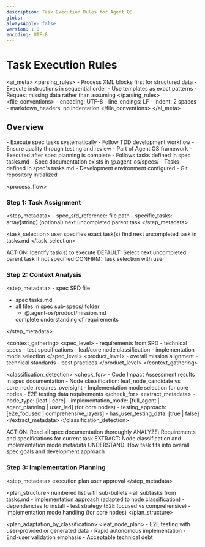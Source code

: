 ```yaml
---
description: Task Execution Rules for Agent OS
globs:
alwaysApply: false
version: 1.0
encoding: UTF-8
---
```


# Task Execution Rules

<ai_meta>
  <parsing_rules>
    - Process XML blocks first for structured data
    - Execute instructions in sequential order
    - Use templates as exact patterns
    - Request missing data rather than assuming
  </parsing_rules>
  <file_conventions>
    - encoding: UTF-8
    - line_endings: LF
    - indent: 2 spaces
    - markdown_headers: no indentation
  </file_conventions>
</ai_meta>

## Overview

<purpose>
  - Execute spec tasks systematically
  - Follow TDD development workflow
  - Ensure quality through testing and review
</purpose>

<context>
  - Part of Agent OS framework
  - Executed after spec planning is complete
  - Follows tasks defined in spec tasks.md
</context>

<prerequisites>
  - Spec documentation exists in @.agent-os/specs/
  - Tasks defined in spec's tasks.md
  - Development environment configured
  - Git repository initialized
</prerequisites>

<process_flow>

<step number="1" name="task_assignment">

### Step 1: Task Assignment

<step_metadata>
  <inputs>
    - spec_srd_reference: file path
    - specific_tasks: array[string] (optional)
  </inputs>
  <default>next uncompleted parent task</default>
</step_metadata>

<task_selection>
  <explicit>user specifies exact task(s)</explicit>
  <implicit>find next uncompleted task in tasks.md</implicit>
</task_selection>

<instructions>
  ACTION: Identify task(s) to execute
  DEFAULT: Select next uncompleted parent task if not specified
  CONFIRM: Task selection with user
</instructions>

</step>

<step number="2" name="context_analysis">

### Step 2: Context Analysis

<step_metadata>
  <reads>
    - spec SRD file
- spec tasks.md
- all files in spec sub-specs/ folder
    - @.agent-os/product/mission.md
  </reads>
  <purpose>complete understanding of requirements</purpose>
</step_metadata>

<context_gathering>
  <spec_level>
    - requirements from SRD
    - technical specs
    - test specifications
    - leaf/core node classification
    - implementation mode selection
  </spec_level>
  <product_level>
    - overall mission alignment
    - technical standards
    - best practices
  </product_level>
</context_gathering>

<classification_detection>
  <check_for>
    - Code Impact Assessment results in spec documentation
    - Node classification: leaf_node_candidate vs core_node_requires_oversight
    - Implementation mode selection for core nodes
    - E2E testing data requirements
  </check_for>
  <extract_metadata>
    - node_type: [leaf | core]
    - implementation_mode: [full_agent | agent_planning | user_led] (for core nodes)
    - testing_approach: [e2e_focused | comprehensive_layers]
    - has_user_testing_data: [true | false]
  </extract_metadata>
</classification_detection>

<instructions>
  ACTION: Read all spec documentation thoroughly
  ANALYZE: Requirements and specifications for current task
  EXTRACT: Node classification and implementation mode metadata
  UNDERSTAND: How task fits into overall spec goals and development approach
</instructions>

</step>

<step number="3" name="implementation_planning">

### Step 3: Implementation Planning

<step_metadata>
  <creates>execution plan</creates>
  <requires>user approval</requires>
</step_metadata>

<plan_structure>
  <format>numbered list with sub-bullets</format>
  <includes>
    - all subtasks from tasks.md
    - implementation approach (adapted to node classification)
    - dependencies to install
    - test strategy (E2E focused vs comprehensive)
    - implementation mode handling (for core nodes)
  </includes>
</plan_structure>

<plan_adaptation_by_classification>
  <leaf_node_plan>
    <focus>
      - E2E testing with user-provided or generated data
      - Rapid autonomous implementation
      - End-user validation emphasis
      - Acceptable technical debt
    </focus>
    <template>
      ## Implementation Plan for [TASK_NAME] (Leaf Node - Autonomous)

      **Classification:** Leaf Node Candidate
      **Approach:** Autonomous AI-driven development with E2E focus

      1. **E2E Testing Setup**
         - [TESTING_DATA_SOURCE: user-provided or generated]
         - Create comprehensive E2E test scenarios
         - Set up user acceptance validation

      2. **Core Implementation**
         - [FEATURE_IMPLEMENTATION_STEPS]
         - Focus on working functionality over perfect architecture
         - Prioritize user-facing behavior

      3. **Integration & Validation**
         - [INTEGRATION_STEPS]
         - End-to-end testing verification
         - User acceptance testing

      **Dependencies to Install:**
      - [LIBRARY_NAME] - [PURPOSE]

      **Test Strategy:** E2E-focused with user validation
    </template>
  </leaf_node_plan>

  <core_node_plan>
    <full_agent_mode>
      <template>
        ## Implementation Plan for [TASK_NAME] (Core Node - Full Agent)

        **Classification:** Core Node Requires Oversight
        **Mode:** Full Agent Implementation with Review Points

        1. **Foundation & Testing**
           - Write comprehensive unit tests
           - Implement core architecture with careful design
           - Integration testing setup

        2. **E2E Testing Setup** 
           - [TESTING_DATA_SOURCE: user-provided or generated]
           - Create E2E test scenarios
           - Performance and security validation

        3. **Implementation & Review**
           - [DETAILED_IMPLEMENTATION_STEPS]
           - Multiple review checkpoints
           - Documentation and code review

        **Dependencies to Install:**
        - [LIBRARY_NAME] - [PURPOSE]

        **Test Strategy:** Comprehensive layer-by-layer + E2E
      </template>
    </full_agent_mode>

    <agent_planning_mode>
      <template>
        ## Implementation Plan for [TASK_NAME] (Core Node - Planning Mode)

        **Classification:** Core Node Requires Oversight  
        **Mode:** Agent Planning + User Implementation

        **I will provide:**
        - Detailed implementation plans and code examples
        - Test specifications and patterns
        - Architecture guidance and best practices
        - Code review after your implementation

        **You will implement:**
        - Copy/paste and adapt the provided code patterns
        - Execute the step-by-step implementation plan
        - Run tests and validation as guided

        **Plan Overview:**
        1. [STEP_1] - I'll provide detailed code examples
        2. [STEP_2] - You implement following the patterns
        3. [STEP_3] - I'll assist with testing and validation

        Would you like me to start with the detailed implementation plans and code examples?
      </template>
    </agent_planning_mode>

    <user_led_mode>
      <template>
        ## Implementation Plan for [TASK_NAME] (Core Node - User Led)

        **Classification:** Core Node Requires Oversight
        **Mode:** User-Led Implementation

        **I will provide:**
        - Testing framework setup
        - Validation criteria and acceptance tests
        - Final implementation review and validation

        **You will handle:**
        - All code implementation
        - Architecture decisions
        - Development approach

        **My role:**
        - Set up E2E testing framework with [TESTING_DATA_SOURCE]
        - Provide test specifications
        - Validate final implementation against requirements

        Ready to set up the testing framework for your implementation?
      </template>
    </user_led_mode>
  </core_node_plan>
</plan_adaptation_by_classification>

<plan_selection_logic>
  IF node_type == "leaf":
    USE leaf_node_plan template
  ELIF node_type == "core" AND implementation_mode == "full_agent":
    USE core_node_plan.full_agent_mode template
  ELIF node_type == "core" AND implementation_mode == "agent_planning":
    USE core_node_plan.agent_planning_mode template
  ELIF node_type == "core" AND implementation_mode == "user_led":
    USE core_node_plan.user_led_mode template
  ELSE:
    USE standard plan_template (fallback)
</plan_selection_logic>

<approval_request>
  I've prepared the above implementation plan based on the [NODE_CLASSIFICATION] and [IMPLEMENTATION_MODE].
  Please review and confirm before I proceed with execution.
</approval_request>

<instructions>
  ACTION: Create execution plan adapted to node classification and mode
  SELECT: Appropriate template based on extracted metadata
  DISPLAY: Plan to user for review
  WAIT: For explicit approval before proceeding
  BLOCK: Do not proceed without affirmative permission
</instructions>

</step>

<step number="4" name="development_server_check">

### Step 4: Check for Development Server

<step_metadata>
  <checks>running development server</checks>
  <prevents>port conflicts</prevents>
</step_metadata>

<server_check_flow>
  <if_running>
    ASK user to shut down
    WAIT for response
  </if_running>
  <if_not_running>
    PROCEED immediately
  </if_not_running>
</server_check_flow>

<user_prompt>
  A development server is currently running.
  Should I shut it down before proceeding? (yes/no)
</user_prompt>

<instructions>
  ACTION: Check for running local development server
  CONDITIONAL: Ask permission only if server is running
  PROCEED: Immediately if no server detected
</instructions>

</step>

<step number="5" name="git_branch_management">

### Step 5: Git Branch Management

<step_metadata>
  <manages>git branches</manages>
  <ensures>proper isolation</ensures>
</step_metadata>

<branch_naming>
  <source>spec folder name</source>
  <format>exclude date prefix</format>
  <example>
    - folder: 2025-03-15-password-reset
    - branch: password-reset
  </example>
</branch_naming>

<branch_logic>
  <case_a>
    <condition>current branch matches spec name</condition>
    <action>PROCEED immediately</action>
  </case_a>
  <case_b>
    <condition>current branch is main/staging/review</condition>
    <action>CREATE new branch and PROCEED</action>
  </case_b>
  <case_c>
    <condition>current branch is different feature</condition>
    <action>ASK permission to create new branch</action>
  </case_c>
</branch_logic>

<case_c_prompt>
  Current branch: [CURRENT_BRANCH]
  This spec needs branch: [SPEC_BRANCH]

  May I create a new branch for this spec? (yes/no)
</case_c_prompt>

<instructions>
  ACTION: Check current git branch
  EVALUATE: Which case applies
  EXECUTE: Appropriate branch action
  WAIT: Only for case C approval
</instructions>

</step>

<step number="6" name="development_execution">

### Step 6: Development Execution

<step_metadata>
  <follows>approved implementation plan</follows>
  <adheres_to>all spec standards</adheres_to>
</step_metadata>

<execution_standards>
  <follow_exactly>
    - approved implementation plan
    - spec specifications
    - @.agent-os/product/code-style.md
    - @.agent-os/product/dev-best-practices.md
  </follow_exactly>
  <approach>adapted based on node classification and mode</approach>
</execution_standards>

<execution_modes>
  <leaf_node_execution>
    <characteristics>
      - E2E-first testing approach
      - Rapid autonomous implementation
      - Focus on working functionality
      - Acceptable technical debt
      - Larger implementation chunks
    </characteristics>
    <workflow>
      1. Set up E2E tests with user data or generated mock data
      2. Implement features in larger, autonomous chunks
      3. Verify E2E functionality continuously
      4. Focus on user-facing behavior over perfect architecture
      5. Validate with user acceptance criteria
    </workflow>
  </leaf_node_execution>

  <core_node_full_agent>
    <characteristics>
      - Comprehensive layer-by-layer testing
      - Detailed step-by-step implementation
      - Multiple review checkpoints
      - High code quality standards
    </characteristics>
    <workflow>
      1. Write comprehensive unit tests first
      2. Implement core architecture with careful design
      3. Add integration tests at each layer
      4. Set up E2E tests with user data
      5. Performance and security validation
      6. Code review and documentation
    </workflow>
  </core_node_full_agent>

  <core_node_planning_mode>
    <characteristics>
      - Agent provides detailed plans and examples
      - User implements following patterns
      - Agent assists with testing and review
    </characteristics>
    <workflow>
      1. Generate detailed implementation plans
      2. Provide code examples and patterns
      3. Guide user through step-by-step implementation
      4. Assist with testing setup and validation
      5. Review user implementation and provide feedback
    </workflow>
  </core_node_planning_mode>

  <core_node_user_led>
    <characteristics>
      - User handles all implementation
      - Agent provides testing framework only
      - Agent validates final result
    </characteristics>
    <workflow>
      1. Set up testing framework and E2E tests
      2. Provide validation criteria and acceptance tests
      3. User implements independently
      4. Agent validates final implementation
      5. Assist with any testing or deployment issues
    </workflow>
  </core_node_user_led>
</execution_modes>

<mode_selection_execution>
  IF node_type == "leaf":
    EXECUTE leaf_node_execution workflow
  ELIF node_type == "core" AND implementation_mode == "full_agent":
    EXECUTE core_node_full_agent workflow
  ELIF node_type == "core" AND implementation_mode == "agent_planning":
    EXECUTE core_node_planning_mode workflow
  ELIF node_type == "core" AND implementation_mode == "user_led":
    EXECUTE core_node_user_led workflow
  ELSE:
    EXECUTE traditional TDD workflow (fallback)
</mode_selection_execution>

<traditional_tdd_workflow>
  1. Write failing tests first
  2. Implement minimal code to pass
  3. Refactor while keeping tests green
  4. Repeat for each feature
</traditional_tdd_workflow>

<instructions>
  ACTION: Execute development plan using mode-appropriate workflow
  SELECT: Execution mode based on node classification and implementation mode
  FOLLOW: All coding standards and specifications
  ADAPT: Testing and implementation approach based on classification
  MAINTAIN: Appropriate code quality level for node type
</instructions>

</step>

<step number="7" name="task_status_updates">

### Step 7: Task Status Updates

<step_metadata>
  <updates>tasks.md file</updates>
  <timing>immediately after completion</timing>
</step_metadata>

<update_format>
  <completed>- [x] Task description</completed>
  <incomplete>- [ ] Task description</incomplete>
  <blocked>
    - [ ] Task description
    ⚠️ Blocking issue: [DESCRIPTION]
  </blocked>
</update_format>

<blocking_criteria>
  <attempts>maximum 3 different approaches</attempts>
  <action>document blocking issue</action>
  <emoji>⚠️</emoji>
</blocking_criteria>

<instructions>
  ACTION: Update tasks.md after each task completion
  MARK: [x] for completed items immediately
  DOCUMENT: Blocking issues with ⚠️ emoji
  LIMIT: 3 attempts before marking as blocked
</instructions>

</step>

<step number="8" name="test_suite_verification">

### Step 8: Run All Tests

<step_metadata>
  <runs>entire test suite</runs>
  <ensures>no regressions</ensures>
</step_metadata>

<test_execution>
  <order>
    1. Verify new tests pass
    2. Run entire test suite
    3. Fix any failures
  </order>
  <requirement>100% pass rate</requirement>
</test_execution>

<failure_handling>
  <action>troubleshoot and fix</action>
  <priority>before proceeding</priority>
</failure_handling>

<instructions>
  ACTION: Run complete test suite
  VERIFY: All tests pass including new ones
  FIX: Any test failures before continuing
  BLOCK: Do not proceed with failing tests
</instructions>

</step>

<step number="9" name="git_workflow">

### Step 9: Git Workflow

<step_metadata>
  <creates>
    - git commit
    - github push
    - pull request
  </creates>
</step_metadata>

<commit_process>
  <commit>
    <message>descriptive summary of changes</message>
    <format>conventional commits if applicable</format>
  </commit>
  <push>
    <target>spec branch</target>
    <remote>origin</remote>
  </push>
  <pull_request>
    <title>descriptive PR title</title>
    <description>functionality recap</description>
  </pull_request>
</commit_process>

<pr_template>
  ## Summary

  [BRIEF_DESCRIPTION_OF_CHANGES]

  ## Changes Made

  - [CHANGE_1]
  - [CHANGE_2]

  ## Testing

  - [TEST_COVERAGE]
  - All tests passing ✓
</pr_template>

<instructions>
  ACTION: Commit all changes with descriptive message
  PUSH: To GitHub on spec branch
  CREATE: Pull request with detailed description
</instructions>

</step>

<step number="10" name="roadmap_progress_check">

### Step 10: Roadmap Progress Check

<step_metadata>
  <checks>@.agent-os/product/roadmap.md</checks>
  <updates>if spec completes roadmap item</updates>
</step_metadata>

<roadmap_criteria>
  <update_when>
    - spec fully implements roadmap feature
    - all related tasks completed
    - tests passing
  </update_when>
  <caution>only mark complete if absolutely certain</caution>
</roadmap_criteria>

<instructions>
  ACTION: Review roadmap.md for related items
  EVALUATE: If current spec completes roadmap goals
  UPDATE: Mark roadmap items complete if applicable
  VERIFY: Certainty before marking complete
</instructions>

</step>

<step number="11" name="completion_notification">

### Step 11: Task Completion Notification

<step_metadata>
  <plays>system sound</plays>
  <alerts>user of completion</alerts>
</step_metadata>

<notification_command>
  afplay /System/Library/Sounds/Glass.aiff
</notification_command>

<instructions>
  ACTION: Play completion sound
  PURPOSE: Alert user that task is complete
</instructions>

</step>

<step number="12" name="completion_summary">

### Step 12: Completion Summary

<step_metadata>
  <creates>summary message</creates>
  <format>structured with emojis</format>
</step_metadata>

<summary_template>
  ## ✅ What's been done

  1. **[FEATURE_1]** - [ONE_SENTENCE_DESCRIPTION]
  2. **[FEATURE_2]** - [ONE_SENTENCE_DESCRIPTION]

  ## ⚠️ Issues encountered

  [ONLY_IF_APPLICABLE]
  - **[ISSUE_1]** - [DESCRIPTION_AND_REASON]

  ## 👀 Ready to test in browser

  [ONLY_IF_APPLICABLE]
  1. [STEP_1_TO_TEST]
  2. [STEP_2_TO_TEST]

  ## 📦 Pull Request

  View PR: [GITHUB_PR_URL]
</summary_template>

<summary_sections>
  <required>
    - functionality recap
    - pull request info
  </required>
  <conditional>
    - issues encountered (if any)
    - testing instructions (if testable in browser)
  </conditional>
</summary_sections>

<instructions>
  ACTION: Create comprehensive summary
  INCLUDE: All required sections
  ADD: Conditional sections if applicable
  FORMAT: Use emoji headers for scannability
</instructions>

</step>

</process_flow>

## Development Standards

<standards>
  <code_style>
    <follow>@.agent-os/product/code-style.md</follow>
    <enforce>strictly</enforce>
  </code_style>
  <best_practices>
    <follow>@.agent-os/product/dev-best-practices.md</follow>
    <apply>all directives</apply>
  </best_practices>
  <testing>
    <coverage>comprehensive</coverage>
    <approach>test-driven development</approach>
  </testing>
  <documentation>
    <commits>clear and descriptive</commits>
    <pull_requests>detailed descriptions</pull_requests>
  </documentation>
</standards>

## Error Handling

<error_protocols>
  <blocking_issues>
    - document in tasks.md
    - mark with ⚠️ emoji
    - include in summary
  </blocking_issues>
  <test_failures>
    - fix before proceeding
    - never commit broken tests
  </test_failures>
  <technical_roadblocks>
    - attempt 3 approaches
    - document if unresolved
    - seek user input
  </technical_roadblocks>
</error_protocols>

<final_checklist>
  <verify>
    - [ ] Task implementation complete
    - [ ] All tests passing
    - [ ] tasks.md updated
    - [ ] Code committed and pushed
    - [ ] Pull request created
    - [ ] Roadmap checked/updated
    - [ ] Summary provided to user
  </verify>
</final_checklist>
